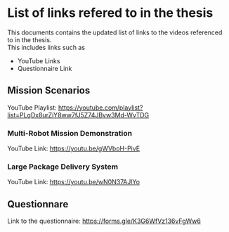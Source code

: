 # List of links refered to in the thesis
This documents contains the updated list of links to the videos referenced to in the thesis. \
This includes links such as
- YouTube Links
- Questionnaire Link






## Mission Scenarios
YouTube Playlist: https://youtube.com/playlist?list=PLqDx8urZiY8ww7fJ5Z74JBvw3Md-WvTDG

### Multi-Robot Mission Demonstration
YouTube Link: https://youtu.be/gWVboH-PivE


### Large Package Delivery System
YouTube Link: https://youtu.be/wN0N37AJlYo


## Questionnare
Link to the questionnaire: https://forms.gle/K3G6WfVz136vFgWw6
